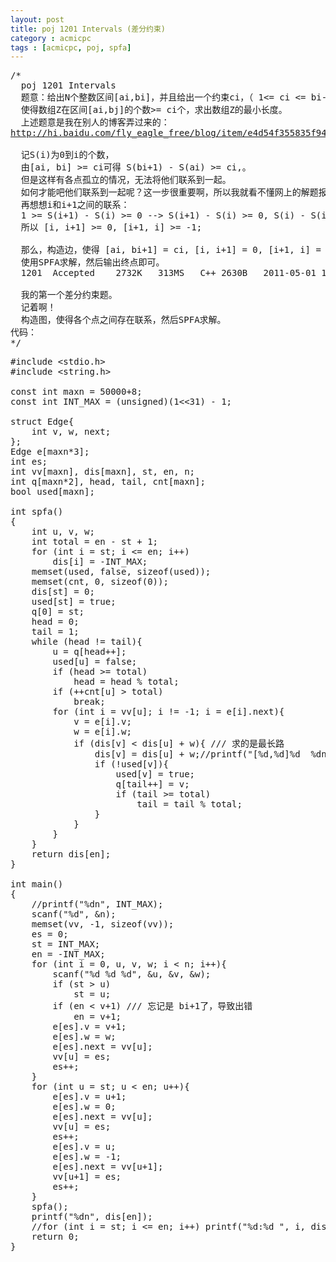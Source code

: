 ```yaml
---
layout: post
title: poj 1201 Intervals (差分约束)
category : acmicpc
tags : [acmicpc, poj, spfa]
---
```


<pre>/*    
  poj 1201 Intervals    
  题意：给出N个整数区间[ai,bi]，并且给出一个约束ci，（ 1&lt;= ci &lt;= bi-ai+1），    
  使得数组Z在区间[ai,bj]的个数&gt;= ci个，求出数组Z的最小长度。    
  上述题意是我在别人的博客弄过来的：    
<a href="http://hi.baidu.com/fly_eagle_free/blog/item/e4d54f355835f947241f1470.html">http://hi.baidu.com/fly_eagle_free/blog/item/e4d54f355835f947241f1470.html</a>    
    
  记S(i)为0到i的个数，    
  由[ai, bi] &gt;= ci可得 S(bi+1) - S(ai) &gt;= ci,。    
  但是这样有各点孤立的情况，无法将他们联系到一起。    
  如何才能吧他们联系到一起呢？这一步很重要啊，所以我就看不懂网上的解题报告。    
  再想想i和i+1之间的联系：    
  1 &gt;= S(i+1) - S(i) &gt;= 0 --&gt; S(i+1) - S(i) &gt;= 0, S(i) - S(i+1) &gt;= -1    
  所以 [i, i+1] &gt;= 0, [i+1, i] &gt;= -1;    
    
  那么，构造边，使得 [ai, bi+1] = ci, [i, i+1] = 0, [i+1, i] = -1;    
  使用SPFA求解，然后输出终点即可。    
  1201	Accepted	2732K	313MS	C++	2630B	2011-05-01 11:35:21    
    
  我的第一个差分约束题。    
  记着啊！    
  构造图，使得各个点之间存在联系，然后SPFA求解。    
代码：    
*/</pre>    
<!--more-->    
<pre>#include &lt;stdio.h&gt;    
#include &lt;string.h&gt;    
    
const int maxn = 50000+8;    
const int INT_MAX = (unsigned)(1&lt;&lt;31) - 1;    
    
struct Edge{    
    int v, w, next;    
};    
Edge e[maxn*3];    
int es;    
int vv[maxn], dis[maxn], st, en, n;    
int q[maxn*2], head, tail, cnt[maxn];    
bool used[maxn];    
    
int spfa()    
{    
    int u, v, w;    
    int total = en - st + 1;    
    for (int i = st; i &lt;= en; i++)    
        dis[i] = -INT_MAX;    
    memset(used, false, sizeof(used));    
    memset(cnt, 0, sizeof(0));    
    dis[st] = 0;    
    used[st] = true;    
    q[0] = st;    
    head = 0;    
    tail = 1;    
    while (head != tail){    
        u = q[head++];    
        used[u] = false;    
        if (head &gt;= total)    
            head = head % total;    
        if (++cnt[u] &gt; total)    
            break;    
        for (int i = vv[u]; i != -1; i = e[i].next){    
            v = e[i].v;    
            w = e[i].w;    
            if (dis[v] &lt; dis[u] + w){ /// 求的是最长路    
                dis[v] = dis[u] + w;//printf("[%d,%d]%d  %dn", u, v, w, dis[v]);    
                if (!used[v]){    
                    used[v] = true;    
                    q[tail++] = v;    
                    if (tail &gt;= total)    
                        tail = tail % total;    
                }    
            }    
        }    
    }    
    return dis[en];    
}    
    
int main()    
{    
    //printf("%dn", INT_MAX);    
    scanf("%d", &amp;n);    
    memset(vv, -1, sizeof(vv));    
    es = 0;     
    st = INT_MAX;     
    en = -INT_MAX;    
    for (int i = 0, u, v, w; i &lt; n; i++){    
        scanf("%d %d %d", &amp;u, &amp;v, &amp;w);    
        if (st &gt; u)    
            st = u;    
        if (en &lt; v+1) /// 忘记是 bi+1了，导致出错    
            en = v+1;    
        e[es].v = v+1;    
        e[es].w = w;    
        e[es].next = vv[u];    
        vv[u] = es;    
        es++;    
    }    
    for (int u = st; u &lt; en; u++){    
        e[es].v = u+1;    
        e[es].w = 0;    
        e[es].next = vv[u];    
        vv[u] = es;    
        es++;    
        e[es].v = u;    
        e[es].w = -1;    
        e[es].next = vv[u+1];    
        vv[u+1] = es;    
        es++;    
    }    
    spfa();    
    printf("%dn", dis[en]);    
    //for (int i = st; i &lt;= en; i++) printf("%d:%d ", i, dis[i]); printf("n");    
    return 0;    
}</pre>